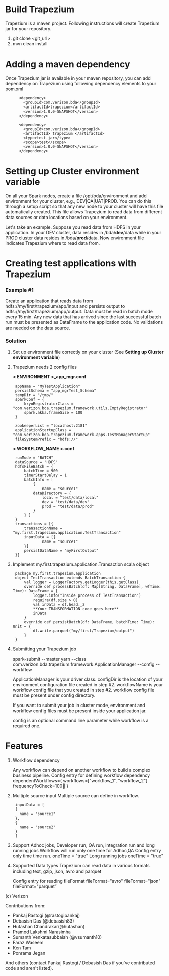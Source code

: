 # Build Trapezium
Trapezium is a maven project. Following instructions will create Trapezium jar for your repository.
1. git clone <git_url>
2. mvn clean install

# Adding a maven dependency
Once Trapezium jar is available in your maven repository, you can add dependency on Trapezium using following dependency elements to your pom.xml

          <dependency>
            <groupId>com.verizon.bda</groupId>
            <artifactId>trapezium</artifactId>
            <version>1.0.0-SNAPSHOT</version>
          </dependency>

          <dependency>
            <groupId>com.verizon.bda</groupId>
            <artifactId> trapezium </artifactId>
            <type>test-jar</type>
            <scope>test</scope>
            <version>1.0.0-SNAPSHOT</version>
          </dependency>

# Setting up Cluster environment variable
On all your Spark nodes, create a file /opt/bda/environment and add environment for your cluster, e.g., DEV|QA|UAT|PROD. You can do this through a setup script so that any new node to your cluster will have this file automatically created. This file allows Trapezium to read data from different data sources or data locations based on your environment. 

Let's take an example. Suppose you read data from HDFS in your application. In your DEV cluster, data resides in /bda/**dev**/data while in your PROD cluster data resides in /bda/**prod**/data. Now environment file indicates Trapezium where to read data from.

# Creating test applications with Trapezium
### Example #1
Create an application that reads data from hdfs://my/first/trapezium/app/input and persists output to hdfs://my/first/trapezium/app/output. Data must be read in batch mode every 15 min. Any new data that has arrived since the last successful batch run must be presented as DataFrame to the application code. No validations are needed on the data source.

### Solution
1. Set up environment file correctly on your cluster (See **Setting up Cluster environment variable**)
2. Trapezium needs 2 config files

	**< ENVIRONMENT >_app_mgr.conf**

		appName = "MyTestApplication"
		persistSchema = "app_mgrTest_Schema"
		tempDir = "/tmp/"
		sparkConf = {
			kryoRegistratorClass = "com.verizon.bda.trapezium.framework.utils.EmptyRegistrator"
			spark.akka.frameSize = 100
		}

		zookeeperList = "localhost:2181"
		applicationStartupClass = "com.verizon.bda.trapezium.framework.apps.TestManagerStartup"
		fileSystemPrefix = "hdfs://"

	**< WORKFLOW_NAME >.conf**

		runMode = "BATCH"
		dataSource = "HDFS"
		hdfsFileBatch = {
			batchTime = 900
			timerStartDelay = 1
			batchInfo = [
    			{
		      		name = "source1"
				dataDirectory = {
					local = "test/data/local"
					dev = "test/data/dev"
					prod = "test/data/prod"
				}
			} ]
		}
		transactions = [{
			transactionName = "my.first.trapezium.application.TestTransaction"
			inputData = [{
    				name = "source1"
			}]
			persistDataName = "myFirstOutput"
		}]

3. Implement my.first.trapezium.application.Transaction scala object

		package my.first.trapezium.application
		object TestTransaction extends BatchTransaction {
			val logger = LoggerFactory.getLogger(this.getClass)
			override def processBatch(df: Map[String, DataFrame], wfTime: Time): DataFrame = {
				logger.info("Inside process of TestTransaction")
				require(df.size > 0)
				val inData = df.head._2
				**Your TRANSFORMATION code goes here**
				inData
			}
			override def persistBatch(df: DataFrame, batchTime: Time): Unit = {
				df.write.parquet("my/first/Trapezium/output")
			}
		}

4. Submitting your Trapezium job

	spark-submit --master yarn --class com.verizon.bda.trapezium.framework.ApplicationManager --config <configDir> --workflow <workflowName>

	ApplicationManager is your driver class. configDir is the location of your environment configuration file created in step #2. workflowName is your workflow config file that you created in step #2. workflow config file must be present under config directory.

	If you want to submit your job in cluster mode, environment and workflow config files must be present inside your application jar.

	config is an optional command line parameter while workflow is a required one.
	
	
# Features
1. Workflow dependency 


    Any workflow can depend on another workflow to build a complex business pipeline.
       Config entry for defining workflow dependency
        dependentWorkflows={
            workflows=["workflow_1", "workflow_2"]
            frequencyToCheck=100
        }


2. Multiple source input
   Multiple source can define in workflow.
   
        inputData = [
        { 
          name = "source1"
        },
        { 
          name = "source2"
        }
        ]
3. Support Adhoc jobs, Developer run, QA run, integration run and long running jobs
       Workflow will run only one time for Adhoc,QA
       Config entry only time time run.
             oneTime = "true"
        Long running jobs
           oneTime = "true" 
       

4. Supported Data types
   Trapezium can read data in various formats including text, gzip, json, avro and parquet
   
    Config entry for reading fileFormat
    fileFormat="avro"
    fileFormat="json"
    fileFormat="parquet”	

(c) Verizon

Contributions from:

* Pankaj Rastogi (@rastogipankaj)
* Debasish Das (@debasish83)
* Hutashan Chandrakar(@hutashan)
* Pramod Lakshmi Narasimha
* Sumanth Venkatasubbaiah (@vsumanth10)
* Faraz Waseem
* Ken Tam
* Ponrama Jegan

And others (contact Pankaj Rastogi / Debasish Das if you've contributed code and aren't listed).
